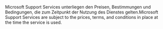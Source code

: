 <span data-ttu-id="9b457-101">Microsoft Support Services unterliegen den Preisen, Bestimmungen und Bedingungen, die zum Zeitpunkt der Nutzung des Dienstes gelten.</span><span class="sxs-lookup"><span data-stu-id="9b457-101">Microsoft Support Services are subject to the prices, terms, and conditions in place at the time the service is used.</span></span>